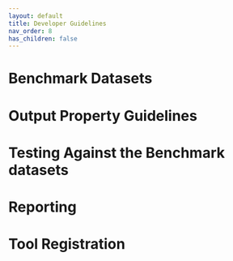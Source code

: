 ```yaml
---
layout: default
title: Developer Guidelines
nav_order: 8
has_children: false
---
```


# Benchmark Datasets 

# Output Property Guidelines 

# Testing Against the Benchmark datasets

# Reporting 

# Tool Registration 

